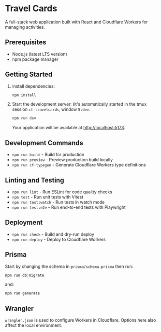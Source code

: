 # Travel Cards

A full-stack web application built with React and Cloudflare Workers for managing activities.

## Prerequisites

- Node.js (latest LTS version)
- npm package manager

## Getting Started

1. Install dependencies:
   ```bash
   npm install
   ```

2. Start the development server: (it's automatically started in the tmux session `cf-travelcards`, window `5:dev`.
   ```bash
   npm run dev
   ```
   
   Your application will be available at [http://localhost:5173](http://localhost:5173).

## Development Commands

- `npm run build` - Build for production
- `npm run preview` - Preview production build locally
- `npm run cf-typegen` - Generate Cloudflare Workers type definitions

## Linting and Testing

- `npm run lint` - Run ESLint for code quality checks
- `npm test` - Run unit tests with Vitest
- `npm run test:watch` - Run tests in watch mode
- `npm run test:e2e` - Run end-to-end tests with Playwright

## Deployment

- `npm run check` - Build and dry-run deploy
- `npm run deploy` - Deploy to Cloudflare Workers

## Prisma

Start by changing the schema in `prisma/schema.prisma` then run:

```bash
npm run db:migrate
```

and:
```bash
npm run generate
```

## Wrangler

`wrangler.json` is used to configure Workers in Cloudflare.
Options here also affect the local environment.
